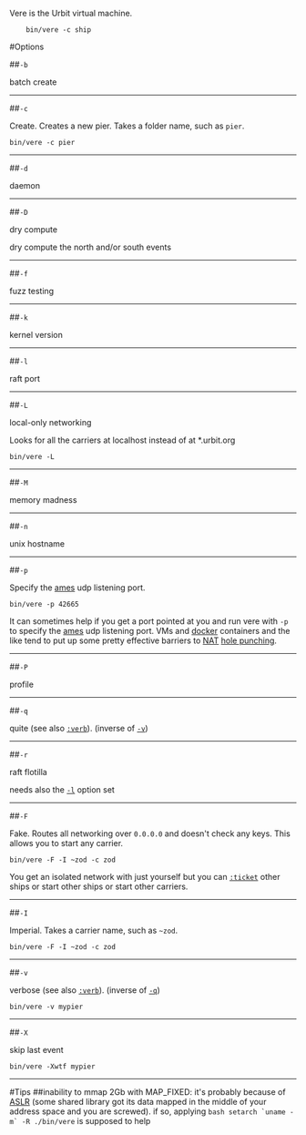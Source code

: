 Vere is the Urbit virtual machine. 

        bin/vere -c ship

#Options

##`-b`

batch create

---

##`-c`

Create. Creates a new pier. Takes a folder name, such as `pier`.

`bin/vere -c pier`

---

##`-d`

daemon

---

##`-D`

dry compute

dry compute the north and/or south events

---

##`-f`

fuzz testing

---

##`-k`

kernel version

---

##`-l`

raft port

---

##`-L`

local-only networking

Looks for all the carriers at localhost instead of at *.urbit.org

`bin/vere -L`

---

##`-M`

memory madness

---

##`-n`

unix hostname

---

##`-p`

Specify the [ames](doc/arvo/ames) udp listening port.

`bin/vere -p 42665`

It can sometimes help if you get a port pointed at you and run vere with `-p` to specify the [ames](doc/arvo/ames) udp listening port. VMs and [docker](http://www.docker.com/) containers and the like tend to put up some pretty effective barriers to [NAT](http://en.wikipedia.org/wiki/Network_address_translation) [hole punching](http://en.wikipedia.org/wiki/TCP_hole_punching).

---

##`-P`

profile

---

##`-q`

quite (see also [`:verb`](reference/arvo/util.md#verb)). (inverse of [`-v`](#-v))

---

##`-r`

raft flotilla

needs also the [`-l`](#-l) option set

---

##`-F`

Fake. Routes all networking over `0.0.0.0` and doesn't check any keys. This allows you to start any carrier.

`bin/vere -F -I ~zod -c zod`

You get an isolated network with just yourself but you can [`:ticket`]() other ships or start other ships or start other carriers.

---

##`-I`

Imperial. Takes a carrier name, such as `~zod`.

`bin/vere -F -I ~zod -c zod`

---

##`-v`

verbose (see also [`:verb`](reference/arvo/util.md#verb)). (inverse of [`-q`](#-q))

`bin/vere -v mypier`

---

##`-X`

skip last event

`bin/vere -Xwtf mypier`

---

#Tips
##inability to mmap 2Gb with MAP_FIXED:
it's probably because of [ASLR](http://en.wikipedia.org/wiki/Address_space_layout_randomization) (some shared library got its data mapped in the middle of your address space and you are screwed).  if so, applying ```bash
setarch `uname -m` -R ./bin/vere```
is supposed to help
